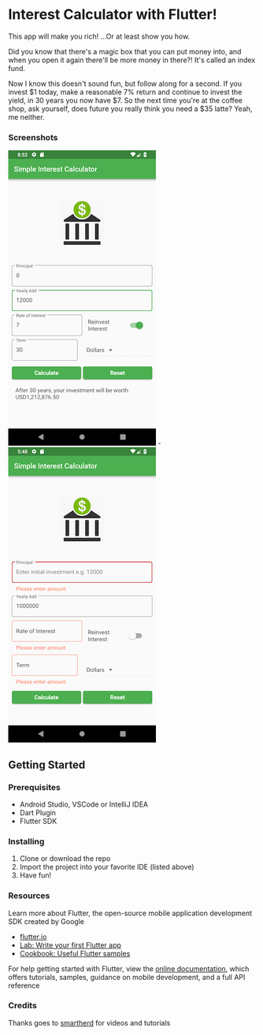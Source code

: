 # Interest Calculator with Flutter!

This app will make you rich! ...Or at least show you how.

Did you know that there's a magic box that you can put money into, and when you open it again there'll be more money in there?!
It's called an index fund.

Now I know this doesn't sound fun, but follow along for a second.
If you invest $1 today, make a reasonable 7% return and continue to invest the yield, in 30 years you now have $7.
So the next time you're at the coffee shop, ask yourself, does future you really think you need a $35 latte? Yeah, me neither.

### Screenshots
![Alt interest_calculator](screenshots/Interest_Calculator.png?raw=true "Interest Calculator with Flutter!") -
![Alt interest_calculator](screenshots/Interest_Calculator2.png?raw=true "Interest Calculator with Flutter!")
## Getting Started
### Prerequisites
- Android Studio, VSCode or IntelliJ IDEA
- Dart Plugin
- Flutter SDK

### Installing
1. Clone or download the repo
2. Import the project into your favorite IDE (listed above)
3. Have fun!
### Resources
Learn more about Flutter, the open-source mobile application development SDK created by Google
- [flutter.io](https://flutter.io)
- [Lab: Write your first Flutter app](https://flutter.io/docs/get-started/codelab)
- [Cookbook: Useful Flutter samples](https://flutter.io/docs/cookbook)

For help getting started with Flutter, view the 
[online documentation](https://flutter.io/docs), which offers tutorials, 
samples, guidance on mobile development, and a full API reference

### Credits
Thanks goes to [smartherd](https://www.smartherd.com/) for videos and tutorials
